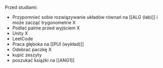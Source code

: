 Przed studiami:
- Przypomnieć sobie rozwiązywanie układów równań na [[ALG (lab)]] i może zacząć trygonometrie X 
- Podlać palme przed wyjściem X
- Unity X
- LeetCode
- Praca głęboka na [[PUI (wykład)]] 
- Odebrać paczkę X
- kupić zeszyty
- poszukać książki na [[ANG1]]